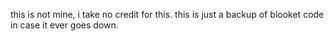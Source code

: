 this is not mine, i take no credit for this. this is just a backup of blooket code in case it ever goes down.
